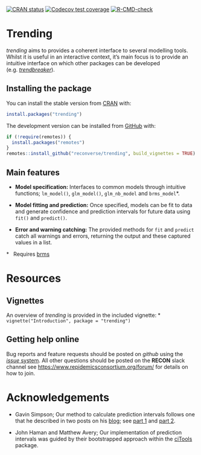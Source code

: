 
<!-- README.md is generated from README.Rmd. Please edit that file -->

<!-- badges: start -->

[![CRAN
status](https://www.r-pkg.org/badges/version/trending)](https://CRAN.R-project.org/package=trending)
[![Codecov test
coverage](https://codecov.io/gh/reconverse/trending/branch/master/graph/badge.svg)](https://codecov.io/gh/reconverse/trending?branch=master)
[![R-CMD-check](https://github.com/reconverse/trending/workflows/R-CMD-check/badge.svg)](https://github.com/reconverse/trending/actions)
<!-- badges: end -->

# Trending

*trending* aims to provides a coherent interface to several modelling
tools. Whilst it is useful in an interactive context, it’s main focus is
to provide an intuitive interface on which other packages can be
developed
(e.g. [*trendbreaker*](https://github.com/reconhub/trendbreaker)).

## Installing the package

You can install the stable version from
[CRAN](https://CRAN.R-project.org) with:

``` r
install.packages("trending")
```

The development version can be installed from
[GitHub](https://github.com/) with:

``` r
if (!require(remotes)) {
  install.packages("remotes")
}
remotes::install_github("reconverse/trending", build_vignettes = TRUE)
```

## Main features

  - **Model specification:** Interfaces to common models through
    intuitive functions; `lm_model()`, `glm_model()`, `glm_nb_model` and
    `brms_model`\*.

  - **Model fitting and prediction:** Once specified, models can be fit
    to data and generate confidence and prediction intervals for future
    data using `fit()` and `predict()`.

  - **Error and warning catching:** The provided methods for `fit` and
    `predict` catch all warnings and errors, returning the output and
    these captured values in a list.

\*   Requires [brms](https://CRAN.R-project.org/package=brms)

# Resources

## Vignettes

An overview of *trending* is provided in the included vignette: \*
`vignette("Introduction", package = "trending")`

## Getting help online

Bug reports and feature requests should be posted on *github* using the
[*issue* system](https://github.com/reconverse/trending/issues). All
other questions should be posted on the **RECON** slack channel see
<https://www.repidemicsconsortium.org/forum/> for details on how to
join.

# Acknowledgements

  - Gavin Simpson; Our method to calculate prediction intervals follows
    one that he described in two posts on his
    [blog](https://fromthebottomoftheheap.net); see
    [part 1](https://fromthebottomoftheheap.net/2017/05/01/glm-prediction-intervals-i/)
    and
    [part 2](https://fromthebottomoftheheap.net/2017/05/01/glm-prediction-intervals-ii/).

  - John Haman and Matthew Avery; Our implementation of prediction
    intervals was guided by their bootstrapped approach within the
    [ciTools](https://CRAN.R-project.org/package=ciTools) package.
